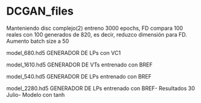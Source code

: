 # DCGAN_files
Manteniendo disc complejo(2) entreno 3000 epochs, FD compara 100 reales con 100 generados de 820, es decir, reduzco dimensión para FD. Aumento batch size a 50

model_680.hd5 GENERADOR DE LPs con VC1

model_1610.hd5 GENERADOR DE VTs entrenado con BREF

model_540.hd5 GENERADOR DE LPs entrenado con BREF

model_2280.hd5 GENERADOR DE LPs entrenado con BREF- Resultados 30 Julio- Modelo con tanh
